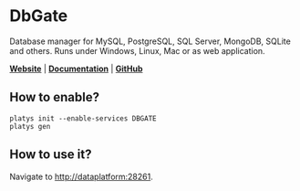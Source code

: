 # DbGate

Database manager for MySQL, PostgreSQL, SQL Server, MongoDB, SQLite and others. Runs under Windows, Linux, Mac or as web application.

**[Website](https://dbgate.io/)** | **[Documentation](https://docs.dbgate.io/)** | **[GitHub](https://github.com/dbgate/dbgate/)**

## How to enable?

```
platys init --enable-services DBGATE
platys gen
```

## How to use it?

Navigate to <http://dataplatform:28261>.